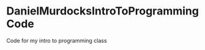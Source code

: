 DanielMurdocksIntroToProgrammingCode
====================================

Code for my intro to programming class

